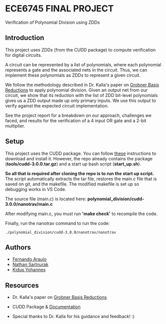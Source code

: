 # ECE6745 FINAL PROJECT

Verification of Polynomial Division using ZDDs

## Introduction

This project uses ZDDs (from the CUDD package) to compute verification for digital circuits. 

A circuit can be represented by a list of polynomials, where each polynomial represents a gate and the associated nets in the circuit. Thus, we can implement these polynomials as ZDDs to represent a given circuit.

We follow the methodology described in Dr. Kalla's paper on [Grobner Basis Reductions](https://my.ece.utah.edu/~kalla/papers/TCAD-GBR-ZDD.pdf) to apply polynomial division. Given an output net from our circuit, we show that its reduction with the list of ZDD bit-level polynomials gives us a ZDD output made up only primary inputs. We use this output to verify against the expected circuit implementation.

See the project report for a breakdown on our approach, challenges we faced, and results for the verification of a 4 input OR gate and a 2-bit multiplier.

## Setup

This project uses the CUDD package. You can follow [these](https://davidkebo.com/cudd/) instructions to download and install it. However, the repo already contains the package (**tools/cudd-3.0.0.tar.gz**) and a start up bash script (**start_up.sh**). 

**So all that is required after cloning the repo is to run the start up script.** The script automatically extracts the tar file, restores the main.c file that is saved on git, and the makefile. The modified makefile is set up so debugging works in VS Code. 

The source file (main.c) is located here: **polynomial_division/cudd-3.0.0/nanotrav/main.c**

After modifying main.c, you must run **'make check'** to recompile the code.

Finally, run the nanotrav command to run the code:
```
./polynomial_division/cudd-3.0.0/nanotrav/nanotrav
```

## Authors

* [Fernando Araujo](https://www.linkedin.com/in/fernando-araujo-0ba6551aa/)
* [Nathan Sartnurak](https://github.com/NathanNator)
* [Kidus Yohannes](https://kidusyohannes.me/)


## Resources

* Dr. Kalla's paper on [Grobner Basis Reductions](https://my.ece.utah.edu/~kalla/papers/TCAD-GBR-ZDD.pdf)

* CUDD Package & [Documentation](https://web.mit.edu/sage/export/tmp/y/usr/share/doc/polybori/cudd/cuddAllDet.html#prototypes)

* Special thanks to Dr. Kalla for his guidance and feedback! :)
